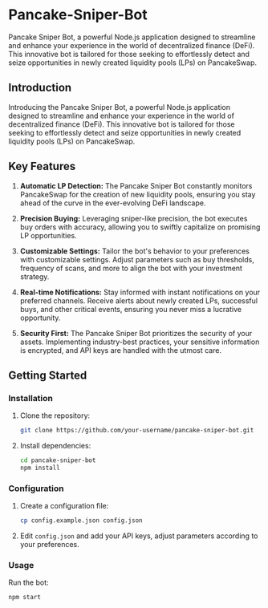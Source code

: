 # Pancake-Sniper-Bot
Pancake Sniper Bot, a powerful Node.js application designed to streamline and enhance your experience in the world of decentralized finance (DeFi). This innovative bot is tailored for those seeking to effortlessly detect and seize opportunities in newly created liquidity pools (LPs) on PancakeSwap.

## Introduction

Introducing the Pancake Sniper Bot, a powerful Node.js application designed to streamline and enhance your experience in the world of decentralized finance (DeFi). This innovative bot is tailored for those seeking to effortlessly detect and seize opportunities in newly created liquidity pools (LPs) on PancakeSwap.

## Key Features

1. **Automatic LP Detection:** The Pancake Sniper Bot constantly monitors PancakeSwap for the creation of new liquidity pools, ensuring you stay ahead of the curve in the ever-evolving DeFi landscape.

2. **Precision Buying:** Leveraging sniper-like precision, the bot executes buy orders with accuracy, allowing you to swiftly capitalize on promising LP opportunities.

3. **Customizable Settings:** Tailor the bot's behavior to your preferences with customizable settings. Adjust parameters such as buy thresholds, frequency of scans, and more to align the bot with your investment strategy.

4. **Real-time Notifications:** Stay informed with instant notifications on your preferred channels. Receive alerts about newly created LPs, successful buys, and other critical events, ensuring you never miss a lucrative opportunity.

5. **Security First:** The Pancake Sniper Bot prioritizes the security of your assets. Implementing industry-best practices, your sensitive information is encrypted, and API keys are handled with the utmost care.

## Getting Started

### Installation

1. Clone the repository:

    ```bash
    git clone https://github.com/your-username/pancake-sniper-bot.git
    ```

2. Install dependencies:

    ```bash
    cd pancake-sniper-bot
    npm install
    ```

### Configuration

1. Create a configuration file:

    ```bash
    cp config.example.json config.json
    ```

2. Edit `config.json` and add your API keys, adjust parameters according to your preferences.

### Usage

Run the bot:

```bash
npm start
